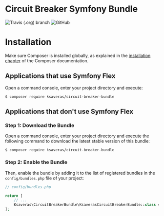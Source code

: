 # Circuit Breaker Symfony Bundle
![Travis (.org) branch](https://img.shields.io/travis/ksaveras/circuit-breaker-bundle/master)
![GitHub](https://img.shields.io/github/license/ksaveras/circuit-breaker-bundle)

Installation
============

Make sure Composer is installed globally, as explained in the
[installation chapter](https://getcomposer.org/doc/00-intro.md)
of the Composer documentation.

Applications that use Symfony Flex
----------------------------------

Open a command console, enter your project directory and execute:

```console
$ composer require ksaveras/circuit-breaker-bundle
```

Applications that don't use Symfony Flex
----------------------------------------

### Step 1: Download the Bundle

Open a command console, enter your project directory and execute the
following command to download the latest stable version of this bundle:

```console
$ composer require ksaveras/circuit-breaker-bundle
```

### Step 2: Enable the Bundle

Then, enable the bundle by adding it to the list of registered bundles
in the `config/bundles.php` file of your project:

```php
// config/bundles.php

return [
    // ...
    Ksaveras\CircuitBreakerBundle\KsaverasCircuitBreakerBundle::class => ['all' => true],
];
```
